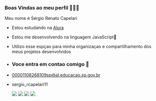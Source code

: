 ### Boas Vindas ao meu perfil 🐉🇧🇷

Meu nome é Sérgio Renato Capelari

- Estou estudando na [Alura](https://www.alura.com.br)
- Estou me desenvolvendo na linguagem JavaScript🤡
- Utilizo esse espçao para minha organizaçao e compartilhamento dos meus projetos desenvolvidos
- ### Voce entra em contao comigo 📧  
- 00001108268109sp@al.educacao.sp.gov.br
- sergio_rcapelari11

 
  ![](https://media.tenor.com/eziBXtIhXPUAAAAM/luffy-one-piece.gif)
  ![](https://media.tenor.com/FgH_yP41T4sAAAAM/messi-and-neymar.gif)
  ![](https://media.tenor.com/ah5hU_hmR5gAAAAM/le-bron-raymone-james-sr-le-bron-james.gif)
  ![](https://media.tenor.com/IMwGz5PWrNoAAAAM/bleach-kenpachi.gif)
